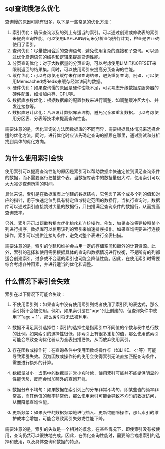 ## sql查询慢怎么优化

查询慢的原因可能有很多，以下是一些常见的优化方法：

1. 索引优化：确保查询涉及的列上有适当的索引。可以通过创建或修改表的索引来提高查询性能。可以使用EXPLAIN语句来分析查询执行计划，检查是否正确使用了索引。
2. 查询优化：尽量使用合适的查询语句，避免使用复杂的连接和子查询。可以通过优化查询语句的结构和逻辑来提高查询性能。
3. 分页查询优化：对于大数据量的分页查询，可以考虑使用LIMIT和OFFSET来限制返回的结果集。同时，可以使用索引来提高分页查询的性能。
4. 缓存优化：可以考虑使用缓存来存储查询结果，避免重复查询。例如，可以使用Memcached或Redis来缓存经常访问的数据。
5. 硬件优化：如果查询慢的原因是硬件性能不足，可以考虑升级数据库服务器的硬件配置，如增加内存、CPU等。
6. 数据库参数优化：根据数据库的配置参数来进行调整，如调整缓冲区大小、并发连接数等。
7. 数据库设计优化：合理设计数据库表结构，避免冗余和重复数据。可以考虑使用分区表、分表等技术来提高查询性能。

需要注意的是，优化查询的方法因数据库的不同而异，需要根据具体情况来选择合适的优化方法。同时，进行优化时应该先确定查询的瓶颈在哪里，通过测试和分析找到具体的优化方向。

## 为什么使用索引会快

使用索引可以提高查询性能的原因是索引可以帮助数据库快速定位到满足查询条件的数据，而不需要逐行扫描整个表。当数据库表中的数据量很大时，使用索引可以大大减少查询所需的时间。

具体来说，索引是在数据库表上创建的数据结构，它包含了某个或多个列的值和对应的指针，用于快速定位到具有特定值或特定范围的数据行。当执行查询时，数据库可以通过索引直接跳过大量的数据行，只扫描满足查询条件的数据行，从而提高查询效率。

另外，索引还可以帮助数据库优化排序和连接操作。例如，如果查询需要按照某个列进行排序，数据库可以使用该列的索引来加速排序操作。如果查询需要进行连接操作，索引可以提供连接的条件，避免对整个表进行全表扫描。

需要注意的是，索引的创建和维护会占用一定的存储空间和额外的计算资源。此外，索引的选择和使用需要根据具体的查询和数据情况进行权衡，不是所有的列都适合创建索引，过多或不合适的索引也可能会降低性能。因此，在使用索引时需要综合考虑各种因素，并进行适当的优化和调整。

## 什么情况下索引会失效

索引在以下情况下可能会失效：

1. 不使用索引列：如果查询中没有使用索引列或者使用了索引列的表达式，那么索引将不会被使用。例如，如果索引是在"age"列上创建的，但查询条件中使用了"age + 1"，那么索引将无法被利用。

2. 数据不满足索引选择性：索引的选择性是指索引中不同值的个数与表中总行数的比例。如果索引的选择性很低，即索引上有很多重复的值，那么使用该索引可能会导致查询优化器认为全表扫描更快，从而放弃使用索引。

3. 存在函数或操作符：在查询条件中使用函数或操作符（如LIKE、<>等）可能导致索引失效。因为函数或操作符的使用会使得索引无法直接匹配查询条件，需要进行额外的计算。

4. 数据量过小：当表中的数据量非常小的时候，使用索引可能并不能提供明显的性能优势，反而会增加额外的查询开销。

5. 数据分布不均匀：如果数据在索引列上的分布非常不均匀，即某些值的频率非常高，而其他值的频率非常低，那么使用索引可能会导致不均匀的数据访问，从而降低查询性能。

6. 更新频繁：如果表中的数据频繁地进行插入、更新或删除操作，那么索引的维护成本会增加，可能会导致索引失效或性能下降。

需要注意的是，索引的失效是一个相对的概念，在某些情况下，即使索引没有被使用，查询仍然可以很快地完成。因此，在优化查询性能时，需要综合考虑索引的选择和使用，以及具体查询和数据的特点。